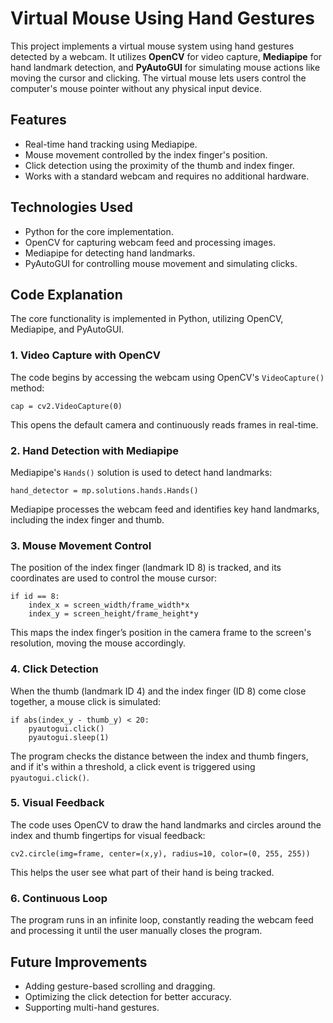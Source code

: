  <h1>Virtual Mouse Using Hand Gestures</h1>
  <p>This project implements a virtual mouse system using hand gestures detected by a webcam. It utilizes <b>OpenCV</b> for video capture, <b>Mediapipe</b> for hand landmark detection, and <b>PyAutoGUI</b> for simulating mouse actions like moving the cursor and clicking. The virtual mouse lets users control the computer's mouse pointer without any physical input device.</p>

  <h2>Features</h2>
  <ul>
    <li>Real-time hand tracking using Mediapipe.</li>
    <li>Mouse movement controlled by the index finger's position.</li>
    <li>Click detection using the proximity of the thumb and index finger.</li>
    <li>Works with a standard webcam and requires no additional hardware.</li>
  </ul>

  <h2>Technologies Used</h2>
  <ul>
    <li>Python for the core implementation.</li>
    <li>OpenCV for capturing webcam feed and processing images.</li>
    <li>Mediapipe for detecting hand landmarks.</li>
    <li>PyAutoGUI for controlling mouse movement and simulating clicks.</li>
  </ul>

  <h2>Code Explanation</h2>
  <p>The core functionality is implemented in Python, utilizing OpenCV, Mediapipe, and PyAutoGUI.</p>

  <h3>1. Video Capture with OpenCV</h3>
  <p>The code begins by accessing the webcam using OpenCV's <code>VideoCapture()</code> method:</p>
  <pre><code>cap = cv2.VideoCapture(0)</code></pre>
  <p>This opens the default camera and continuously reads frames in real-time.</p>

  <h3>2. Hand Detection with Mediapipe</h3>
  <p>Mediapipe's <code>Hands()</code> solution is used to detect hand landmarks:</p>
  <pre><code>hand_detector = mp.solutions.hands.Hands()</code></pre>
  <p>Mediapipe processes the webcam feed and identifies key hand landmarks, including the index finger and thumb.</p>

  <h3>3. Mouse Movement Control</h3>
  <p>The position of the index finger (landmark ID 8) is tracked, and its coordinates are used to control the mouse cursor:</p>
  <pre><code>if id == 8:
    index_x = screen_width/frame_width*x
    index_y = screen_height/frame_height*y</code></pre>
  <p>This maps the index finger’s position in the camera frame to the screen's resolution, moving the mouse accordingly.</p>

  <h3>4. Click Detection</h3>
  <p>When the thumb (landmark ID 4) and the index finger (ID 8) come close together, a mouse click is simulated:</p>
  <pre><code>if abs(index_y - thumb_y) &lt; 20:
    pyautogui.click()
    pyautogui.sleep(1)</code></pre>
  <p>The program checks the distance between the index and thumb fingers, and if it's within a threshold, a click event is triggered using <code>pyautogui.click()</code>.</p>

  <h3>5. Visual Feedback</h3>
  <p>The code uses OpenCV to draw the hand landmarks and circles around the index and thumb fingertips for visual feedback:</p>
  <pre><code>cv2.circle(img=frame, center=(x,y), radius=10, color=(0, 255, 255))</code></pre>
  <p>This helps the user see what part of their hand is being tracked.</p>

  <h3>6. Continuous Loop</h3>
  <p>The program runs in an infinite loop, constantly reading the webcam feed and processing it until the user manually closes the program.</p>

  <h2>Future Improvements</h2>
  <ul>
    <li>Adding gesture-based scrolling and dragging.</li>
    <li>Optimizing the click detection for better accuracy.</li>
    <li>Supporting multi-hand gestures.</li>
  </ul>

